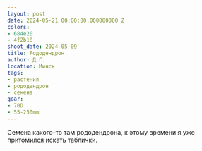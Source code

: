 ```yaml
---
layout: post
date: 2024-05-21 00:00:00.000000000 Z
colors:
- 684e20
- 4f2b18
shoot_date: 2024-05-09
title: Рододендрон
author: Д.Г.
location: Минск
tags:
- растения
- рододендрон
- семена
gear:
- 70D
- 55-250mm
---
```

Семена какого-то там рододендрона, к этому времени я уже притомился искать таблички.

